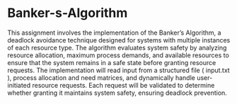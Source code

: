 # Banker-s-Algorithm
This assignment involves the implementation of the Banker’s Algorithm, a deadlock avoidance technique
designed for systems with multiple instances of each resource type. The algorithm evaluates system safety
by analyzing resource allocation, maximum process demands, and available resources to ensure that the
system remains in a safe state before granting resource requests. The implementation will read input from a
structured file ( input.txt ), process allocation and need matrices, and dynamically handle user-initiated
resource requests. Each request will be validated to determine whether granting it maintains system safety,
ensuring deadlock prevention.
